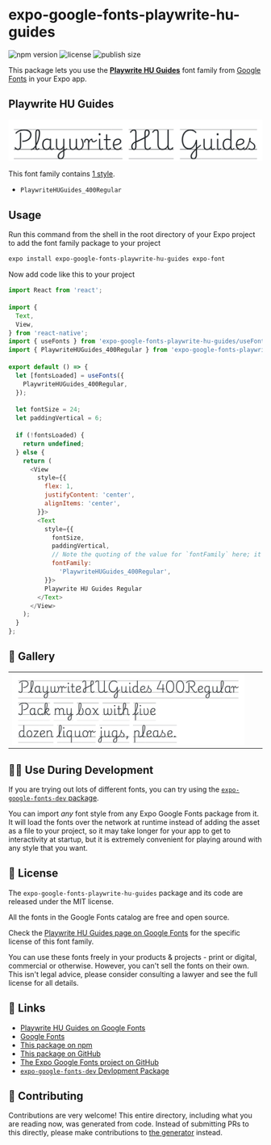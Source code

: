 # expo-google-fonts-playwrite-hu-guides

![npm version](https://flat.badgen.net/npm/v/expo-google-fonts-playwrite-hu-guides)
![license](https://flat.badgen.net/github/license/expo/google-fonts)
![publish size](https://flat.badgen.net/packagephobia/install/expo-google-fonts-playwrite-hu-guides)

This package lets you use the [**Playwrite HU Guides**](https://fonts.google.com/specimen/Playwrite+HU+Guides) font family from [Google Fonts](https://fonts.google.com/) in your Expo app.

## Playwrite HU Guides

![Playwrite HU Guides](./font-family.png)

This font family contains [1 style](#-gallery).

- `PlaywriteHUGuides_400Regular`

## Usage

Run this command from the shell in the root directory of your Expo project to add the font family package to your project
```sh
expo install expo-google-fonts-playwrite-hu-guides expo-font
```

Now add code like this to your project
```js
import React from 'react';

import {
  Text,
  View,
} from 'react-native';
import { useFonts } from 'expo-google-fonts-playwrite-hu-guides/useFonts';
import { PlaywriteHUGuides_400Regular } from 'expo-google-fonts-playwrite-hu-guides/400Regular';

export default () => {
  let [fontsLoaded] = useFonts({
    PlaywriteHUGuides_400Regular,
  });

  let fontSize = 24;
  let paddingVertical = 6;

  if (!fontsLoaded) {
    return undefined;
  } else {
    return (
      <View
        style={{
          flex: 1,
          justifyContent: 'center',
          alignItems: 'center',
        }}>
        <Text
          style={{
            fontSize,
            paddingVertical,
            // Note the quoting of the value for `fontFamily` here; it expects a string!
            fontFamily:
              'PlaywriteHUGuides_400Regular',
          }}>
          Playwrite HU Guides Regular
        </Text>
      </View>
    );
  }
};

```

## 🔡 Gallery


||||
|-|-|-|
|![PlaywriteHUGuides_400Regular](.//400Regular/PlaywriteHUGuides_400Regular.ttf.png)||||


## 👩‍💻 Use During Development

If you are trying out lots of different fonts, you can try using the [`expo-google-fonts-dev` package](https://github.com/freeboub/google-fonts/tree/master/font-packages/dev#readme).

You can import *any* font style from any Expo Google Fonts package from it. It will load the fonts
over the network at runtime instead of adding the asset as a file to your project, so it may take longer
for your app to get to interactivity at startup, but it is extremely convenient
for playing around with any style that you want.

## 📖 License

The `expo-google-fonts-playwrite-hu-guides` package and its code are released under the MIT license.

All the fonts in the Google Fonts catalog are free and open source.

Check the [Playwrite HU Guides page on Google Fonts](https://fonts.google.com/specimen/Playwrite+HU+Guides) for the specific license of this font family.

You can use these fonts freely in your products & projects - print or digital, commercial or otherwise. However, you can't sell the fonts on their own. This isn't legal advice, please consider consulting a lawyer and see the full license for all details.

## 🔗 Links

- [Playwrite HU Guides on Google Fonts](https://fonts.google.com/specimen/Playwrite+HU+Guides)
- [Google Fonts](https://fonts.google.com/)
- [This package on npm](https://www.npmjs.com/package/expo-google-fonts-playwrite-hu-guides)
- [This package on GitHub](https://github.com/freeboub/google-fonts/tree/master/font-packages/playwrite-hu-guides)
- [The Expo Google Fonts project on GitHub](https://github.com/freeboub/google-fonts)
- [`expo-google-fonts-dev` Devlopment Package](https://github.com/freeboub/google-fonts/tree/master/font-packages/dev)

## 🤝 Contributing

Contributions are very welcome! This entire directory, including what you are reading now, was generated from code. Instead of submitting PRs to this directly, please make contributions to [the generator](https://github.com/freeboub/google-fonts/tree/master/packages/generator) instead.
